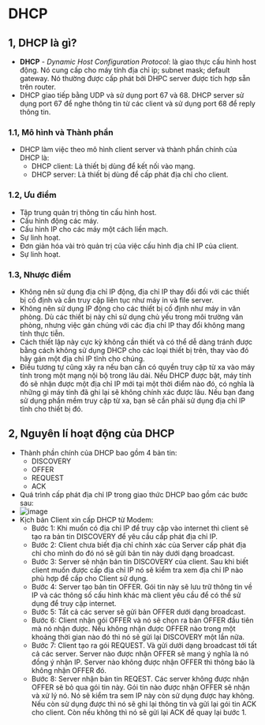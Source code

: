 # DHCP
## 1, DHCP là gì?
* **DHCP** - *Dynamic Host Configuration Protocol*: là giao thực cấu hình host động. Nó cung cấp cho máy tính địa chỉ ip; subnet mask; default gateway. Nó thường được cấp phát bởi DHPC server được tích hợp sẵn trên router.
* DHCP giao tiếp bằng UDP và sử dụng port 67 và 68. DHCP server sử dụng port 67 để nghe thông tin từ các client và sử dụng port 68 để reply thông tin.
### 1.1, Mô hình và Thành phần
* DHCP làm việc theo mô hình client server và thành phần chính của DHCP là:
  - DHCP client: Là thiết bị dùng để kết nối vào mạng.
  - DHCP server: Là thiết bị dùng để cấp phát địa chỉ cho client.
### 1.2, Ưu điểm
* Tập trung quản trị thông tin cấu hình host.
* Cấu hình động các máy.
* Cấu hình IP cho các máy một cách liền mạch.
* Sự linh hoạt.
* Đơn giản hóa vài trò quản trị của việc cấu hình địa chỉ IP của client.
* Sự linh hoạt.
### 1.3, Nhược điểm
* Không nên sử dụng địa chỉ IP động, địa chỉ IP thay đổi đối với các thiết bị cố định và cần truy cập liên tục như máy in và file server.
* Không nên sử dụng IP động cho các thiết bị cố định như máy in văn phòng. Dù các thiết bị này chỉ sử dụng chủ yếu trong môi trường văn phòng, nhưng việc gán chúng với các địa chỉ IP thay đổi không mang tính thực tiễn.
* Cách thiết lập này cực kỳ không cần thiết và có thể dễ dàng tránh được bằng cách không sử dụng DHCP cho các loại thiết bị trên, thay vào đó hãy gán một địa chỉ IP tĩnh cho chúng.
* Điều tương tự cũng xảy ra nếu bạn cần có quyền truy cập từ xa vào máy tính trong một mạng nội bộ trong lâu dài. Nếu DHCP được bật, máy tính đó sẽ nhận được một địa chỉ IP mới tại một thời điểm nào đó, có nghĩa là những gì máy tính đã ghi lại sẽ không chính xác được lâu. Nếu bạn đang sử dụng phần mềm truy cập từ xa, bạn sẽ cần phải sử dụng địa chỉ IP tĩnh cho thiết bị đó.
## 2, Nguyên lí hoạt động của DHCP
* Thành phần chính của DHCP bao gồm 4 bản tin:
  - DISCOVERY
  - OFFER
  - REQUEST
  - ACK
* Quá trình cấp phát địa chỉ IP trong giao thức DHCP bao gồm các bước sau:
* ![image](https://user-images.githubusercontent.com/88284121/199383738-7d0775e7-621b-4d14-9322-62bfacd53bfa.png)
* Kịch bản Client xin cấp DHCP từ Modem:
  - Bước 1: Khi muốn có địa chỉ IP để truy cập vào internet thì client sẽ tạo ra bản tin DISCOVERY để yêu cầu cấp phát địa chỉ IP.
  - Bước 2: Client chưa biết địa chỉ chính xác của Server cấp phát địa chỉ cho mình do đó nó sẽ gửi bản tin này dưới dạng broadcast.
  - Bước 3: Server sẽ nhận bản tin DISCOVERY của client. Sau khi biết client muốn được cấp địa chỉ IP nó sẽ kiểm tra xem địa chỉ IP nào phù hợp để cấp cho Client sử dụng.
  - Bước 4: Server tạo bản tin OFFER. Gói tin này sẽ lưu trữ thông tin về IP và các thông số cấu hình khác mà client yêu cầu để có thể sử dụng để truy cập internet.
  - Bước 5: Tất cả các server sẽ gửi bản OFFER dưới dạng broadcast.
  - Bước 6: Client nhận gói OFFER và nó sẽ chọn ra bản OFFER đầu tiên mà nó nhận được. Nếu không nhận được OFFER nào trong một khoảng thời gian nào đó thì nó sẽ gửi lại DISCOVERY một lần nữa.
  - Bước 7: Client tạo ra gói REQUEST. Và gửi dưới dạng broadcast tới tất cả các server. Server nào được nhận OFFER sẽ mang ý nghĩa là nó đồng ý nhận IP. Server nào không được nhận OFFER thì thông báo là không nhận OFFER đó.
  - Bước 8: Server nhận bản tin REQEST. Các server không được nhận OFFER sẽ bỏ qua gói tin này. Gói tin nào được nhận OFFER sẽ nhận và xử lý nó. Nó sẽ kiểm tra sem IP này còn sử dụng được hay không. Nếu còn sử dụng được thì nó sẽ ghi lại thông tin và gửi lại gói tin ACK cho client. Còn nếu không thì nó sẽ gửi lại ACK để quay lại bước 1.



